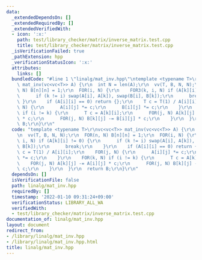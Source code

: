 ```yaml
---
data:
  _extendedDependsOn: []
  _extendedRequiredBy: []
  _extendedVerifiedWith:
  - icon: ':x:'
    path: test/library_checker/matrix/inverse_matrix.test.cpp
    title: test/library_checker/matrix/inverse_matrix.test.cpp
  _isVerificationFailed: true
  _pathExtension: hpp
  _verificationStatusIcon: ':x:'
  attributes:
    links: []
  bundledCode: "#line 1 \"linalg/mat_inv.hpp\"\ntemplate <typename T>\r\nvc<vc<T>>\
    \ mat_inv(vc<vc<T>> A) {\r\n  int N = len(A);\r\n  vv(T, B, N, N);\r\n  FOR(n,\
    \ N) B[n][n] = 1;\r\n  FOR(i, N) {\r\n    FOR3(k, i, N) if (A[k][i] != 0) {\r\n\
    \      if (k != i) swap(A[i], A[k]), swap(B[i], B[k]);\r\n      break;\r\n   \
    \ }\r\n    if (A[i][i] == 0) return {};\r\n    T c = T(1) / A[i][i];\r\n    FOR(j,\
    \ N) {\r\n      A[i][j] *= c;\r\n      B[i][j] *= c;\r\n    }\r\n    FOR(k, N)\
    \ if (i != k) {\r\n      T c = A[k][i];\r\n      FOR(j, N) A[k][j] -= A[i][j]\
    \ * c;\r\n      FOR(j, N) B[k][j] -= B[i][j] * c;\r\n    }\r\n  }\r\n  return\
    \ B;\r\n}\r\n"
  code: "template <typename T>\r\nvc<vc<T>> mat_inv(vc<vc<T>> A) {\r\n  int N = len(A);\r\
    \n  vv(T, B, N, N);\r\n  FOR(n, N) B[n][n] = 1;\r\n  FOR(i, N) {\r\n    FOR3(k,\
    \ i, N) if (A[k][i] != 0) {\r\n      if (k != i) swap(A[i], A[k]), swap(B[i],\
    \ B[k]);\r\n      break;\r\n    }\r\n    if (A[i][i] == 0) return {};\r\n    T\
    \ c = T(1) / A[i][i];\r\n    FOR(j, N) {\r\n      A[i][j] *= c;\r\n      B[i][j]\
    \ *= c;\r\n    }\r\n    FOR(k, N) if (i != k) {\r\n      T c = A[k][i];\r\n  \
    \    FOR(j, N) A[k][j] -= A[i][j] * c;\r\n      FOR(j, N) B[k][j] -= B[i][j] *\
    \ c;\r\n    }\r\n  }\r\n  return B;\r\n}\r\n"
  dependsOn: []
  isVerificationFile: false
  path: linalg/mat_inv.hpp
  requiredBy: []
  timestamp: '2022-01-10 09:31:24+09:00'
  verificationStatus: LIBRARY_ALL_WA
  verifiedWith:
  - test/library_checker/matrix/inverse_matrix.test.cpp
documentation_of: linalg/mat_inv.hpp
layout: document
redirect_from:
- /library/linalg/mat_inv.hpp
- /library/linalg/mat_inv.hpp.html
title: linalg/mat_inv.hpp
---
```

